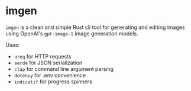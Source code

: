 # imgen

`imgen` is a clean and simple Rust cli tool for generating and editing images
using OpenAI's `gpt-image-1` image generation models.

Uses:
* `ureq` for HTTP requests
* `serde` for JSON serialization
* `clap` for command line argument parsing
* `dotenvy` for .env convenience
* `indicatif` for progress spinners
